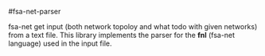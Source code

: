 #fsa-net-parser

fsa-net get input (both network topoloy and what todo with given networks)  from a text file. This library implements the parser for the **fnl** (fsa-net language)
used in the input file.
